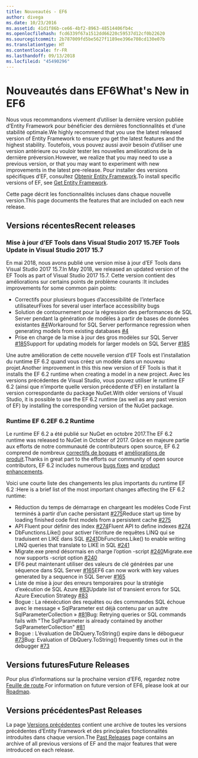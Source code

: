 ```yaml
---
title: Nouveautés - EF6
author: divega
ms.date: 10/23/2016
ms.assetid: 41d1f86b-ce66-4bf2-8963-48514406fb4c
ms.openlocfilehash: fcd6339f67a1512dd66220c59537d12cf0b22620
ms.sourcegitcommit: 2b787009fd5be5627f1189ee396e708cd130e07b
ms.translationtype: HT
ms.contentlocale: fr-FR
ms.lasthandoff: 09/13/2018
ms.locfileid: "45490296"
---
```

# <a name="whats-new-in-ef6"></a><span data-ttu-id="6c3bc-102">Nouveautés dans EF6</span><span class="sxs-lookup"><span data-stu-id="6c3bc-102">What's New in EF6</span></span>

<span data-ttu-id="6c3bc-103">Nous vous recommandons vivement d’utiliser la dernière version publiée d’Entity Framework pour bénéficier des dernières fonctionnalités et d’une stabilité optimale.</span><span class="sxs-lookup"><span data-stu-id="6c3bc-103">We highly recommend that you use the latest released version of Entity Framework to ensure you get the latest features and the highest stability.</span></span>
<span data-ttu-id="6c3bc-104">Toutefois, vous pouvez aussi avoir besoin d’utiliser une version antérieure ou vouloir tester les nouvelles améliorations de la dernière préversion.</span><span class="sxs-lookup"><span data-stu-id="6c3bc-104">However, we realize that you may need to use a previous version, or that you may want to experiment with new improvements in the latest pre-release.</span></span>
<span data-ttu-id="6c3bc-105">Pour installer des versions spécifiques d’EF, consultez [Obtenir Entity Framework](~/ef6/fundamentals/install.md).</span><span class="sxs-lookup"><span data-stu-id="6c3bc-105">To install specific versions of EF, see [Get Entity Framework](~/ef6/fundamentals/install.md).</span></span>

<span data-ttu-id="6c3bc-106">Cette page décrit les fonctionnalités incluses dans chaque nouvelle version.</span><span class="sxs-lookup"><span data-stu-id="6c3bc-106">This page documents the features that are included on each new release.</span></span>

## <a name="recent-releases"></a><span data-ttu-id="6c3bc-107">Versions récentes</span><span class="sxs-lookup"><span data-stu-id="6c3bc-107">Recent releases</span></span>

### <a name="ef-tools-update-in-visual-studio-2017-157"></a><span data-ttu-id="6c3bc-108">Mise à jour d’EF Tools dans Visual Studio 2017 15.7</span><span class="sxs-lookup"><span data-stu-id="6c3bc-108">EF Tools Update in Visual Studio 2017 15.7</span></span>

<span data-ttu-id="6c3bc-109">En mai 2018, nous avons publié une version mise à jour d’EF Tools dans Visual Studio 2017 15.7.</span><span class="sxs-lookup"><span data-stu-id="6c3bc-109">In May 2018, we released an updated version of the EF Tools as part of Visual Studio 2017 15.7.</span></span>
<span data-ttu-id="6c3bc-110">Cette version contient des améliorations sur certains points de problème courants :</span><span class="sxs-lookup"><span data-stu-id="6c3bc-110">It includes improvements for some common pain points:</span></span>

- <span data-ttu-id="6c3bc-111">Correctifs pour plusieurs bogues d’accessibilité de l’interface utilisateur</span><span class="sxs-lookup"><span data-stu-id="6c3bc-111">Fixes for several user interface accessibility bugs</span></span>
- <span data-ttu-id="6c3bc-112">Solution de contournement pour la régression des performances de SQL Server pendant la génération de modèles à partir de bases de données existantes [#4](https://github.com/aspnet/entityframework6/issues/4)</span><span class="sxs-lookup"><span data-stu-id="6c3bc-112">Workaround for SQL Server performance regression when generating models from existing databases [#4](https://github.com/aspnet/entityframework6/issues/4)</span></span>
- <span data-ttu-id="6c3bc-113">Prise en charge de la mise à jour des gros modèles sur SQL Server [#185](https://github.com/aspnet/EntityFramework6/issues/185)</span><span class="sxs-lookup"><span data-stu-id="6c3bc-113">Support for updating models for larger models on SQL Server [#185](https://github.com/aspnet/EntityFramework6/issues/185)</span></span>

<span data-ttu-id="6c3bc-114">Une autre amélioration de cette nouvelle version d’EF Tools est l’installation du runtime EF 6.2 quand vous créez un modèle dans un nouveau projet.</span><span class="sxs-lookup"><span data-stu-id="6c3bc-114">Another improvement in this this new version of EF Tools is that it installs the EF 6.2 runtime when creating a model in a new project.</span></span> <span data-ttu-id="6c3bc-115">Avec les versions précédentes de Visual Studio, vous pouvez utiliser le runtime EF 6.2 (ainsi que n’importe quelle version précédente d’EF) en installant la version correspondante du package NuGet.</span><span class="sxs-lookup"><span data-stu-id="6c3bc-115">With older versions of Visual Studio, it is possible to use the EF 6.2 runtime (as well as any past version of EF) by installing the corresponding version of the NuGet package.</span></span>

### <a name="ef-62-runtime"></a><span data-ttu-id="6c3bc-116">Runtime EF 6.2</span><span class="sxs-lookup"><span data-stu-id="6c3bc-116">EF 6.2 Runtime</span></span>

<span data-ttu-id="6c3bc-117">Le runtime EF 6.2 a été publié sur NuGet en octobre 2017.</span><span class="sxs-lookup"><span data-stu-id="6c3bc-117">The EF 6.2 runtime was released to NuGet in October of 2017.</span></span>
<span data-ttu-id="6c3bc-118">Grâce en majeure partie aux efforts de notre communauté de contributeurs open source, EF 6.2 comprend de nombreux [correctifs de bogues](https://github.com/aspnet/entityframework6/issues?utf8=%E2%9C%93&q=is%3Aissue%20milestone%3A6.2.0%20is%3Aclosed%20label%3Aclosed-fixed%20-label%3Aarea-tools%20label%3Atype-bug) et [améliorations de produit](https://github.com/aspnet/entityframework6/issues?utf8=%E2%9C%93&q=is%3Aissue%20milestone%3A6.2.0%20is%3Aclosed%20label%3Aclosed-fixed%20-label%3Aarea-tools%20label%3Atype-enhancement%20).</span><span class="sxs-lookup"><span data-stu-id="6c3bc-118">Thanks in great part to the efforts our community of open source contributors, EF 6.2 includes numerous [bugs fixes](https://github.com/aspnet/entityframework6/issues?utf8=%E2%9C%93&q=is%3Aissue%20milestone%3A6.2.0%20is%3Aclosed%20label%3Aclosed-fixed%20-label%3Aarea-tools%20label%3Atype-bug) and [product enhancements](https://github.com/aspnet/entityframework6/issues?utf8=%E2%9C%93&q=is%3Aissue%20milestone%3A6.2.0%20is%3Aclosed%20label%3Aclosed-fixed%20-label%3Aarea-tools%20label%3Atype-enhancement%20).</span></span>

<span data-ttu-id="6c3bc-119">Voici une courte liste des changements les plus importants du runtime EF 6.2 :</span><span class="sxs-lookup"><span data-stu-id="6c3bc-119">Here is a brief list of the most important changes affecting the EF 6.2 runtime:</span></span>

- <span data-ttu-id="6c3bc-120">Réduction du temps de démarrage en chargeant les modèles Code First terminés à partir d’un cache persistant [#275](https://github.com/aspnet/EntityFramework6/issues/275)</span><span class="sxs-lookup"><span data-stu-id="6c3bc-120">Reduce start up time by loading finished code first models from a persistent cache [#275](https://github.com/aspnet/EntityFramework6/issues/275)</span></span>
- <span data-ttu-id="6c3bc-121">API Fluent pour définir des index [#274](https://github.com/aspnet/EntityFramework6/issues/274)</span><span class="sxs-lookup"><span data-stu-id="6c3bc-121">Fluent API to define indexes [#274](https://github.com/aspnet/EntityFramework6/issues/274)</span></span>
- <span data-ttu-id="6c3bc-122">DbFunctions.Like() pour activer l’écriture de requêtes LINQ qui se traduisent en LIKE dans SQL [#241](https://github.com/aspnet/EntityFramework6/issues/241)</span><span class="sxs-lookup"><span data-stu-id="6c3bc-122">DbFunctions.Like() to enable writing LINQ queries that translate to LIKE in SQL [#241](https://github.com/aspnet/EntityFramework6/issues/241)</span></span>
- <span data-ttu-id="6c3bc-123">Migrate.exe prend désormais en charge l’option -script [#240](https://github.com/aspnet/EntityFramework6/issues/240)</span><span class="sxs-lookup"><span data-stu-id="6c3bc-123">Migrate.exe now supports -script option [#240](https://github.com/aspnet/EntityFramework6/issues/240)</span></span>
- <span data-ttu-id="6c3bc-124">EF6 peut maintenant utiliser des valeurs de clé générées par une séquence dans SQL Server [#165](https://github.com/aspnet/EntityFramework6/issues/165)</span><span class="sxs-lookup"><span data-stu-id="6c3bc-124">EF6 can now work with key values generated by a sequence in SQL Server [#165](https://github.com/aspnet/EntityFramework6/issues/165)</span></span>
- <span data-ttu-id="6c3bc-125">Liste de mise à jour des erreurs temporaires pour la stratégie d’exécution de SQL Azure [#83](https://github.com/aspnet/EntityFramework6/issues/83)</span><span class="sxs-lookup"><span data-stu-id="6c3bc-125">Update list of transient errors for SQL Azure Execution Strategy [#83](https://github.com/aspnet/EntityFramework6/issues/83)</span></span>
- <span data-ttu-id="6c3bc-126">Bogue : La réexécution des requêtes ou des commandes SQL échoue avec le message « SqlParameter est déjà contenu par un autre SqlParameterCollection » [#81](https://github.com/aspnet/EntityFramework6/issues/81)</span><span class="sxs-lookup"><span data-stu-id="6c3bc-126">Bug: Retrying queries or SQL commands fails with "The SqlParameter is already contained by another SqlParameterCollection" [#81](https://github.com/aspnet/EntityFramework6/issues/81)</span></span>
- <span data-ttu-id="6c3bc-127">Bogue : L’évaluation de DbQuery.ToString() expire dans le débogueur [#73](https://github.com/aspnet/EntityFramework6/issues/73)</span><span class="sxs-lookup"><span data-stu-id="6c3bc-127">Bug: Evaluation of DbQuery.ToString() frequently times out in the debugger [#73](https://github.com/aspnet/EntityFramework6/issues/73)</span></span>

## <a name="future-releases"></a><span data-ttu-id="6c3bc-128">Versions futures</span><span class="sxs-lookup"><span data-stu-id="6c3bc-128">Future Releases</span></span>

<span data-ttu-id="6c3bc-129">Pour plus d’informations sur la prochaine version d’EF6, regardez notre [Feuille de route](roadmap.md).</span><span class="sxs-lookup"><span data-stu-id="6c3bc-129">For information on future version of EF6, please look at our [Roadmap](roadmap.md).</span></span>

## <a name="past-releases"></a><span data-ttu-id="6c3bc-130">Versions précédentes</span><span class="sxs-lookup"><span data-stu-id="6c3bc-130">Past Releases</span></span>

<span data-ttu-id="6c3bc-131">La page [Versions précédentes](past-releases.md) contient une archive de toutes les versions précédentes d’Entity Framework et des principales fonctionnalités introduites dans chaque version.</span><span class="sxs-lookup"><span data-stu-id="6c3bc-131">The [Past Releases](past-releases.md) page contains an archive of all previous versions of EF and the major features that were introduced on each release.</span></span>

